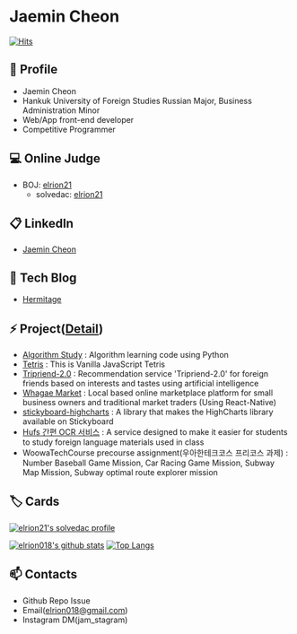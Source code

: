 # Jaemin Cheon

[![Hits](https://hits.seeyoufarm.com/api/count/incr/badge.svg?url=https%3A%2F%2Fgithub.com%2Felrion018&count_bg=%2379C83D&title_bg=%23555555&icon=&icon_color=%23E7E7E7&title=hits&edge_flat=false)](https://hits.seeyoufarm.com)

## 👋 Profile

* Jaemin Cheon
* Hankuk University of Foreign Studies Russian Major, Business Administration Minor
* Web/App front-end developer
* Competitive Programmer

## 💻 Online Judge

* BOJ: [elrion21](http://icpc.me/elrion21)
  * solvedac: [elrion21](https://solved.ac/profile/elrion21)
  
## 📋 LinkedIn

* [Jaemin Cheon](https://www.linkedin.com/in/jaemin-cheon-5a6a65169/)

## 📜 Tech Blog

* [Hermitage](https://elrion018.tistory.com/)

## ⚡ Project([Detail](https://github.com/elrion018/portfolio))

* [Algorithm Study](https://github.com/elrion018/CS_study) : Algorithm learning code using Python
* [Tetris](https://github.com/elrion018/Tetris) : This is Vanilla JavaScript Tetris
* [Tripriend-2.0](https://play.google.com/store/apps/details?id=application.example.com.tripriend_client&hl=ko) : Recommendation service 'Tripriend-2.0' for foreign friends based on interests and tastes using artificial intelligence
* [Whagae Market](https://github.com/Decorona/whagae-market-frontend_) : Local based online marketplace platform for small business owners and traditional market traders (Using React-Native)
* [stickyboard-highcharts](https://github.com/soaple/stickyboard-highcharts) : A library that makes the HighCharts library available on Stickyboard
* [Hufs 간편 OCR 서비스](https://hufsocr.netlify.app/) : A service designed to make it easier for students to study foreign language materials used in class
* WoowaTechCourse precourse assignment(우아한테크코스 프리코스 과제) : Number Baseball Game Mission, Car Racing Game Mission, Subway Map Mission, Subway optimal route explorer mission
## 🏷️ Cards

[![elrion21's solvedac profile](http://mazassumnida.wtf/api/v2/generate_badge?boj=elrion21)](https://solved.ac/profile/elrion21)

[![elrion018's github stats](https://github-readme-stats.vercel.app/api?username=elrion018&show_icons=true&hide_border=true)](https://github.com/elrion018) [![Top Langs](https://github-readme-stats.vercel.app/api/top-langs/?username=elrion018&layout=compact)](https://github.com/elrion018)

## 📫 Contacts

* Github Repo Issue
* Email(elrion018@gmail.com)
* Instagram DM(jam_stagram)

<!--
**elrion018/elrion018** is a ✨ _special_ ✨ repository because its `README.md` (this file) appears on your GitHub profile.

Here are some ideas to get you started:

- 🔭 I’m currently working on ...
- 🌱 I’m currently learning ...
- 👯 I’m looking to collaborate on ...
- 🤔 I’m looking for help with ...
- 💬 Ask me about ...
- 📫 How to reach me: ...
- 😄 Pronouns: ...
- ⚡ Fun fact: ...
-->

